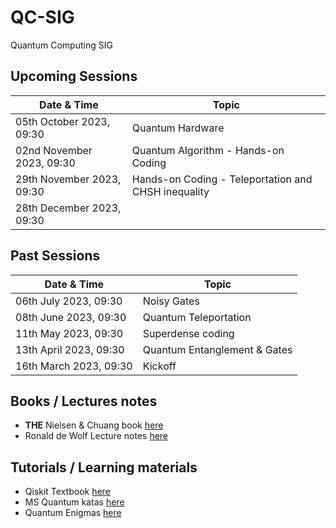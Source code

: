 # QC-SIG
Quantum Computing SIG

## Upcoming Sessions
Date & Time| Topic |
--- | --- |
05th October 2023, 09:30 | Quantum Hardware | 
02nd November 2023, 09:30 | Quantum Algorithm  - Hands-on Coding |
29th November 2023, 09:30 | Hands-on Coding - Teleportation and CHSH inequality |
28th December 2023, 09:30 | |

## Past Sessions
Date & Time| Topic |
--- | --- |
06th July 2023, 09:30 | Noisy Gates |
08th June 2023, 09:30 | Quantum Teleportation |
11th May 2023, 09:30 | Superdense coding |
13th April 2023, 09:30 | Quantum Entanglement & Gates|
16th March 2023, 09:30 | Kickoff |






## Books / Lectures notes

* **THE** Nielsen &  Chuang book [here](http://mmrc.amss.cas.cn/tlb/201702/W020170224608149940643.pdf)
* Ronald de Wolf Lecture notes [here](https://homepages.cwi.nl/~rdewolf/qcnotes.pdf)

## Tutorials / Learning materials
* Qiskit Textbook [here](https://qiskit.org/textbook/preface.html)
* MS Quantum katas [here](https://learn.microsoft.com/en-us/azure/quantum/tutorial-qdk-intro-to-katas)
* Quantum Enigmas [here](https://www.usherbrooke.ca/iq/quantumenigmas/)
